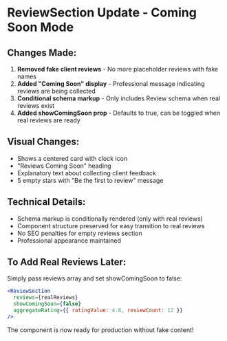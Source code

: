 # ReviewSection Update - Coming Soon Mode

## Changes Made:
1. **Removed fake client reviews** - No more placeholder reviews with fake names
2. **Added "Coming Soon" display** - Professional message indicating reviews are being collected
3. **Conditional schema markup** - Only includes Review schema when real reviews exist
4. **Added showComingSoon prop** - Defaults to true, can be toggled when real reviews are ready

## Visual Changes:
- Shows a centered card with clock icon
- "Reviews Coming Soon" heading
- Explanatory text about collecting client feedback
- 5 empty stars with "Be the first to review" message

## Technical Details:
- Schema markup is conditionally rendered (only with real reviews)
- Component structure preserved for easy transition to real reviews
- No SEO penalties for empty reviews section
- Professional appearance maintained

## To Add Real Reviews Later:
Simply pass reviews array and set showComingSoon to false:
```jsx
<ReviewSection 
  reviews={realReviews} 
  showComingSoon={false}
  aggregateRating={{ ratingValue: 4.8, reviewCount: 12 }}
/>
```

The component is now ready for production without fake content!